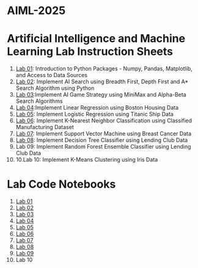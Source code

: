 # AIML-2025
# Artificial Intelligence and Machine Learning Lab Instruction Sheets
1. [Lab 01](https://github.com/MalyalaAnand/AIML-2025/blob/main/AIML_A1.pdf): Introduction to Python Packages - Numpy, Pandas, Matplotlib, and Access to Data Sources
2. [Lab 02](https://github.com/MalyalaAnand/AIML-2025/blob/main/AIML_A2.pdf): Implement AI Search using Breadth First, Depth First and A* Search Algorithm using Python
3. [Lab 03](https://github.com/MalyalaAnand/AIML-2025/blob/main/AIML_A3.pdf):Implement AI Game Strategy using MiniMax and Alpha-Beta Search Algorithms
4. [Lab 04](https://github.com/MalyalaAnand/AIML-2025/blob/main/AIML_A4.pdf):Implement Linear Regression using Boston Housing Data
5. [Lab 05](https://github.com/MalyalaAnand/AIML-2025/blob/main/AIML_A5.pdf): Implement Logistic Regression using Titanic Ship Data
6. [Lab 06](https://github.com/MalyalaAnand/AIML-2025/blob/main/AIML_A6.pdf): Implement K-Nearest Neighbor Classification using Classified Manufacturing Dataset
7. [Lab 07](https://github.com/MalyalaAnand/AIML-2025/blob/main/AIML_A7.pdf): Implement Support Vector Machine using Breast Cancer Data
8. [Lab 08](https://github.com/MalyalaAnand/AIML-2025/blob/main/AIML_A8.pdf): Implement Decision Tree Classifier using Lending Club Data
9. Lab 09: Implement Random Forest Ensemble Classifier using Lending Club Data
10. 10.Lab 10: Implement K-Means Clustering using Iris Data
# Lab Code Notebooks    
1. [Lab 01](https://github.com/MalyalaAnand/AIML-2025/blob/main/Lab_01_AIML.ipynb)
2. [Lab 02](https://github.com/MalyalaAnand/AIML-2025/blob/main/Lab_02_AIML.ipynb)
3. [Lab 03](https://github.com/MalyalaAnand/AIML-2025/blob/main/Lab_03_AIML.ipynb)
4. [Lab 04](https://github.com/MalyalaAnand/AIML-2025/blob/main/Lab_04_AIML.ipynb)
5. [Lab 05](https://github.com/MalyalaAnand/AIML-2025/blob/main/Lab_05_AIML.ipynb)
6. [Lab 06](https://github.com/MalyalaAnand/AIML-2025/blob/main/Lab_06_AIML.ipynb)
7. [Lab 07](https://github.com/MalyalaAnand/AIML-2025/blob/main/Lab_07_AIML.ipynb)
8. [Lab 08](https://github.com/MalyalaAnand/AIML-2025/blob/main/Lab_08_AIML.ipynb)
9. [Lab 09](https://github.com/MalyalaAnand/AIML-2025/blob/main/Lab_09_AIML.ipynb)
10. Lab 10
